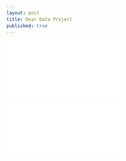 ```yaml
---
layout: post
title: Dear Data Project
published: true
---
```


![](/images/Dear%20Data%20Front.pdf)
![](/images/Dear%20Data%20Front.pdf)
